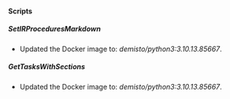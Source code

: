 
#### Scripts

##### SetIRProceduresMarkdown

- Updated the Docker image to: *demisto/python3:3.10.13.85667*.
##### GetTasksWithSections

- Updated the Docker image to: *demisto/python3:3.10.13.85667*.
